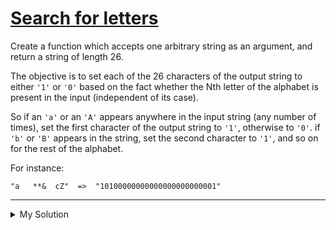 # [Search for letters](https://www.codewars.com/kata/52dbae61ca039685460001ae)

Create a function which accepts one arbitrary string as an argument, and return a string of length 26.

The objective is to set each of the 26 characters of the output string to either `'1'` or `'0'` based on the fact
whether the Nth letter of the alphabet is present in the input (independent of its case).

So if an `'a'` or an `'A'` appears anywhere in the input string (any number of times), set the first character of the
output string to `'1'`, otherwise to `'0'`. if `'b'` or `'B'` appears in the string, set the second character to `'1'`,
and so on for the rest of the alphabet.

For instance:

    "a   **&  cZ"  =>  "10100000000000000000000001"

---

<details><summary>My Solution</summary>

```js
function change(string) {
  let alphabet = "abcdefghijklmnopqrstuvwxyz";

  return alphabet.replace(/[a-z]/g, (match) => {
    if (string.toLowerCase().includes(match)) return "1";
    return "0";
  });
}
```

</details>
